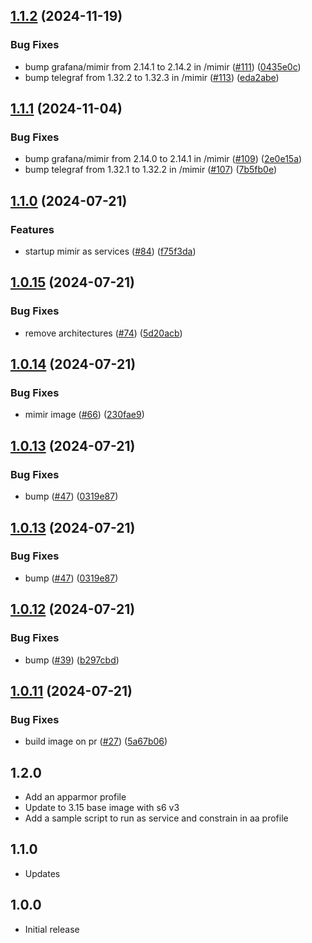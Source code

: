 <!-- https://developers.home-assistant.io/docs/add-ons/presentation#keeping-a-changelog -->

## [1.1.2](https://github.com/cedricziel/ha-addons/compare/mimir-1.1.1...mimir-1.1.2) (2024-11-19)


### Bug Fixes

* bump grafana/mimir from 2.14.1 to 2.14.2 in /mimir ([#111](https://github.com/cedricziel/ha-addons/issues/111)) ([0435e0c](https://github.com/cedricziel/ha-addons/commit/0435e0ce64c576e22930dad49a7c226a809ff851))
* bump telegraf from 1.32.2 to 1.32.3 in /mimir ([#113](https://github.com/cedricziel/ha-addons/issues/113)) ([eda2abe](https://github.com/cedricziel/ha-addons/commit/eda2abefd2348a37c85227d8993d6241103fe94b))

## [1.1.1](https://github.com/cedricziel/ha-addons/compare/mimir-1.1.0...mimir-1.1.1) (2024-11-04)


### Bug Fixes

* bump grafana/mimir from 2.14.0 to 2.14.1 in /mimir ([#109](https://github.com/cedricziel/ha-addons/issues/109)) ([2e0e15a](https://github.com/cedricziel/ha-addons/commit/2e0e15a5552ac4001ad991adf24693c13b7a75bd))
* bump telegraf from 1.32.1 to 1.32.2 in /mimir ([#107](https://github.com/cedricziel/ha-addons/issues/107)) ([7b5fb0e](https://github.com/cedricziel/ha-addons/commit/7b5fb0ec2e941abe7ea5ad77505f791583ac4b5f))

## [1.1.0](https://github.com/cedricziel/ha-addons/compare/mimir-1.0.15...mimir-1.1.0) (2024-07-21)


### Features

* startup mimir as services ([#84](https://github.com/cedricziel/ha-addons/issues/84)) ([f75f3da](https://github.com/cedricziel/ha-addons/commit/f75f3daaa796c14f423601dddb3e8b31b7df2f54))

## [1.0.15](https://github.com/cedricziel/ha-addons/compare/mimir-1.0.14...mimir-1.0.15) (2024-07-21)


### Bug Fixes

* remove architectures ([#74](https://github.com/cedricziel/ha-addons/issues/74)) ([5d20acb](https://github.com/cedricziel/ha-addons/commit/5d20acb99602cf871948617d1af1f0961e5a0a90))

## [1.0.14](https://github.com/cedricziel/ha-addons/compare/mimir-1.0.13...mimir-1.0.14) (2024-07-21)


### Bug Fixes

* mimir image ([#66](https://github.com/cedricziel/ha-addons/issues/66)) ([230fae9](https://github.com/cedricziel/ha-addons/commit/230fae957c0995d3a85b3f7e566a7544525b5c9f))

## [1.0.13](https://github.com/cedricziel/ha-addons/compare/mimir-1.0.12...mimir-1.0.13) (2024-07-21)


### Bug Fixes

* bump ([#47](https://github.com/cedricziel/ha-addons/issues/47)) ([0319e87](https://github.com/cedricziel/ha-addons/commit/0319e87b7af4de347276ef9c7cc6dd44d43572d0))

## [1.0.13](https://github.com/cedricziel/ha-addons/compare/mimir-1.0.12...mimir-1.0.13) (2024-07-21)


### Bug Fixes

* bump ([#47](https://github.com/cedricziel/ha-addons/issues/47)) ([0319e87](https://github.com/cedricziel/ha-addons/commit/0319e87b7af4de347276ef9c7cc6dd44d43572d0))

## [1.0.12](https://github.com/cedricziel/ha-addons/compare/mimir-1.0.11...mimir-1.0.12) (2024-07-21)


### Bug Fixes

* bump ([#39](https://github.com/cedricziel/ha-addons/issues/39)) ([b297cbd](https://github.com/cedricziel/ha-addons/commit/b297cbdd33f7412e48ef62ed301c5fc9f6007e90))

## [1.0.11](https://github.com/cedricziel/ha-addons/compare/mimir-1.0.10...mimir-1.0.11) (2024-07-21)


### Bug Fixes

* build image on pr ([#27](https://github.com/cedricziel/ha-addons/issues/27)) ([5a67b06](https://github.com/cedricziel/ha-addons/commit/5a67b069e034ed8c2be8f85ce3320e338618939b))

## 1.2.0

- Add an apparmor profile
- Update to 3.15 base image with s6 v3
- Add a sample script to run as service and constrain in aa profile

## 1.1.0

- Updates

## 1.0.0

- Initial release
